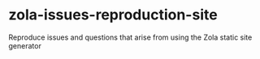 # zola-issues-reproduction-site
Reproduce issues and questions that arise from using the Zola static site generator
